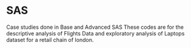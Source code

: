 # SAS
Case studies done in Base and Advanced SAS
These codes are for the descriptive analysis of Flights Data and exploratory analysis of Laptops dataset for a retail chain of london.
